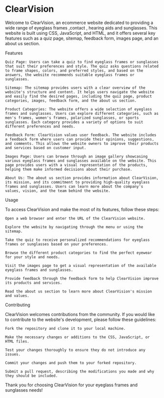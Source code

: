 # ClearVision
Welcome to ClearVision, an ecommerce website dedicated to providing a wide range of eyeglass frames ,contact , hearing aids and sunglasses. This website is built using CSS, JavaScript, and HTML, and it offers several key features such as a quiz page, sitemap, feedback form, images page, and an about us section.

Features

    Quiz Page: Users can take a quiz to find eyeglass frames or sunglasses that suit their preferences and style. The quiz asks questions related to frame shapes, colors, and preferred styles, and based on the answers, the website recommends suitable eyeglass frames or sunglasses.

    Sitemap: The sitemap provides users with a clear overview of the website's structure and content. It helps users navigate the website and easily find the desired pages, including the quiz page, product categories, images, feedback form, and the about us section.

    Product Categories: The website offers a wide selection of eyeglass frames and sunglasses. Users can explore different categories, such as men's frames, women's frames, polarized sunglasses, or sports sunglasses. Each category provides a variety of options to suit different preferences and needs.

    Feedback Form: ClearVision values user feedback. The website includes a feedback form where users can provide their opinions, suggestions, and comments. This allows the website owners to improve their products and services based on customer input.

    Images Page: Users can browse through an image gallery showcasing various eyeglass frames and sunglasses available on the website. This page provides users with a visual representation of the products, helping them make informed decisions about their purchase.

    About Us: The about us section provides information about ClearVision, its mission, and its commitment to providing high-quality eyeglass frames and sunglasses. Users can learn more about the company's values, vision, and the team behind the website.
    
Usage

To access ClearVision and make the most of its features, follow these steps:

    Open a web browser and enter the URL of the ClearVision website.

    Explore the website by navigating through the menu or using the sitemap.

    Take the quiz to receive personalized recommendations for eyeglass frames or sunglasses based on your preferences.

    Browse the different product categories to find the perfect eyewear for your style and needs.

    Visit the images page to get a visual representation of the available eyeglass frames and sunglasses.

    Provide feedback through the feedback form to help ClearVision improve its products and services.

    Read the about us section to learn more about ClearVision's mission and values.

Contributing

ClearVision welcomes contributions from the community. If you would like to contribute to the website's development, please follow these guidelines:

    Fork the repository and clone it to your local machine.

    Make the necessary changes or additions to the CSS, JavaScript, or HTML files.

    Test your changes thoroughly to ensure they do not introduce any issues.

    Commit your changes and push them to your forked repository.

    Submit a pull request, describing the modifications you made and why they should be included.
    
  Thank you for choosing ClearVision for your eyeglass frames and sunglasses needs!


